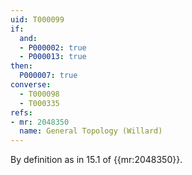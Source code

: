 ```yaml
---
uid: T000099
if:
  and:
  - P000002: true
  - P000013: true
then:
  P000007: true
converse:
  - T000098
  - T000335
refs:
- mr: 2048350
  name: General Topology (Willard)
---
```



By definition as in 15.1 of {{mr:2048350}}.
